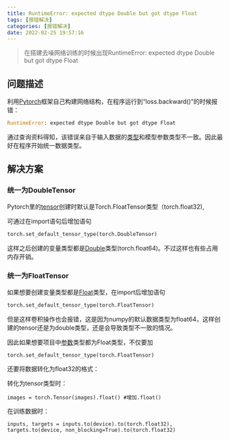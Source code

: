 ```yaml
---
title: RuntimeError: expected dtype Double but got dtype Float
tags: [报错解决]
categories: [报错解决]
date: 2022-02-25 19:57:16
---
```


>在搭建去噪网络训练的时候出现RuntimeError: expected dtype Double but got dtype Float

## 问题描述

利用[Pytorch](https://so.csdn.net/so/search?q=Pytorch&spm=1001.2101.3001.7020)框架自己构建网络结构，在程序运行到“loss.backward()”的时候报错：

```python
RuntimeError: expected dtype Double but got dtype Float
```

通过查询资料得知，该错误来自于输入数据的[类型](https://so.csdn.net/so/search?q=类型&spm=1001.2101.3001.7020)和模型参数类型不一致。因此最好在程序开始统一数据类型。

## 解决方案

### 统一为DoubleTensor

Pytorch里的[tensor](https://so.csdn.net/so/search?q=tensor&spm=1001.2101.3001.7020)创建时默认是Torch.FloatTensor类型（torch.float32),

可通过在import语句后增加语句

```python
torch.set_default_tensor_type(torch.DoubleTensor)
```

这样之后创建的变量类型都是[Double](https://so.csdn.net/so/search?q=Double&spm=1001.2101.3001.7020)类型(torch.float64)。不过这样也有些占用内存开销。

### 统一为FloatTensor

如果想要创建变量类型都是[Float](https://so.csdn.net/so/search?q=Float&spm=1001.2101.3001.7020)类型，在import后增加语句

```python
torch.set_default_tensor_type(torch.FloatTensor)
```

但是这样卷积操作也会报错，这是因为numpy的默认数据类型为float64，这样创建的tensor还是为double类型，还是会导致类型不一致的情况。

因此如果想要项目中[参数](https://so.csdn.net/so/search?q=参数&spm=1001.2101.3001.7020)类型都为Float类型，不仅要加

```
torch.set_default_tensor_type(torch.FloatTensor)
```

还要将数据转化为float32的格式：

转化为tensor类型时：

```
images = torch.Tensor(images).float() #增加.float()
```

在训练数据时：

```
inputs, targets = inputs.to(device).to(torch.float32), targets.to(device, non_blocking=True).to(torch.float32)
```

